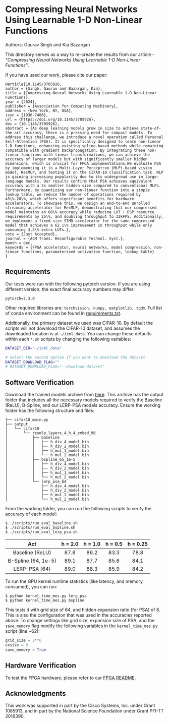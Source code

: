 # Compressing Neural Networks Using Learnable 1-D Non-Linear Functions

Authors: Gaurav Singh and Kia Bazargan

This directory serves as a way to re-create the results from our article - _"Compressing Neural Networks Using Learnable 1-D Non-Linear Functions"_.

If you have used our work, please cite our paper:

```
@article{10.1145/3705926,
author = {Singh, Gaurav and Bazargan, Kia},
title = {Compressing Neural Networks Using Learnable 1-D Non-Linear Functions},
year = {2024},
publisher = {Association for Computing Machinery},
address = {New York, NY, USA},
issn = {1936-7406},
url = {https://doi.org/10.1145/3705926},
doi = {10.1145/3705926},
abstract = {As deep learning models grow in size to achieve state-of-the-art accuracy, there is a pressing need for compact models. To address this challenge, we introduce a novel operation called Personal Self-Attention (PSA). It is specifically designed to learn non-linear 1-D functions, enhancing existing spline-based methods while remaining compatible with gradient backpropagation. By integrating these non-linear functions with linear transformations, we can achieve the accuracy of larger models but with significantly smaller hidden dimensions, which is crucial for FPGA implementations.We evaluate PSA by implementing it in a Multi-Layer Perceptron (MLP)-based vision model, ResMLP, and testing it on the CIFAR-10 classification task. MLP is gaining increasing popularity due to its widespread use in large-language models. Our results confirm that PSA achieves equivalent accuracy with a 2x smaller hidden size compared to conventional MLPs. Furthermore, by quantizing our non-linear function into a simple lookup table, we reduce the number of operations required by 45\%-28\%, which offers significant benefits for hardware accelerators. To showcase this, we design an end-to-end unrolled streaming accelerator for ResMLP, demonstrating that our compressed model maintains an 88\% accuracy while reducing LUT + DSP resource requirements by 25\%, and doubling throughput to 32kFPS. Additionally, we implement a fixed-size SIMD accelerator for the same compressed model that achieves a 62.1\% improvement in throughput while only consuming 3.5\% extra LUTs.},
note = {Just Accepted},
journal = {ACM Trans. Reconfigurable Technol. Syst.},
month = dec,
keywords = {FPGA accelerator, neural networks, model compression, non-linear functions, paramaterized activation function, lookup table}
}
```

## Requirements

Our tests were run with the following pytorch version. If you are using different version, the exact final accuracy numbers may differ:

```
pytorch=2.3.0
```

Other required libraries are: `torchvision, numpy, matplotlib, tqdm`. Full list of conda environment can be found in [requirements.txt](requirements.txt).

Additionally, the primary dataset we used was CIFAR-10. By default the scripts will not download the CIFAR-10 dataset, and assumes the downloaded location is at `~/icml_data`. You can change these defaults within each `*.sh` scripts by changing the following variables:

```sh
DATASET_DIR="~/icml_data"

# Select the second option if you want to download the dataset
DATASET_DOWNLOAD_FLAG=""
# DATASET_DOWNLOAD_FLAG="--download-dataset"
```

## Software Verification

Download the trained models archive from [here](https://drive.google.com/uc?id=1Z2Bja_5nlB2InSX0KuGOsZse4n6RAqaY&export=download).
This archive has the output folder that includes all the necessary models required to verify the Baseline (ReLU), B-Spline, and our LERP-PSA models accuracy. Ensure the working folder has the following structure and files:

```
├── cifar10_main.py
├── output
│   └── cifar10
│       └── resmlp_layers_4_h_4_embed_96
│           ├── baseline
│           │   ├── h_div_4_model.bin
│           │   ├── h_div_2_model.bin
│           │   ├── h_mul_1_model.bin
│           │   └── h_mul_2_model.bin
│           ├── bspline_65_1e-5
│           │   ├── h_div_4_model.bin
│           │   ├── h_div_2_model.bin
│           │   ├── h_mul_1_model.bin
│           │   └── h_mul_2_model.bin
│           └── lerp_psa_64
│               ├── h_div_4_model.bin
│               ├── h_div_2_model.bin
│               ├── h_mul_1_model.bin
│               └── h_mul_2_model.bin
```

From the working folder, you can run the following scripts to verify the accuracy of each model:

```console
$ ./scripts/run_eval_baseline.sh
$ ./scripts/run_eval_bspline.sh
$ ./scripts/run_eval_lerp_psa.sh
```

| Act | h = 2.0 | h = 1.0 | h = 0.5 | h = 0.25 |
| :---: | :---: | :---: | :---: | :---: |
| Baseline (ReLU) | 87.8 | 86.2 | 83.3 | 78.8 |
| B-Spline (64, 1e-5) | 89.1 | 87.7 | 85.6 | 84.1 |
| LERP-PSA (64) | 89.0 | 88.3 | 85.9 | 84.2 |

To run the GPU kernel runtime statistics (like latency, and memory consumed), you can run:

```console
$ python kernel_time_mes.py lerp_psa
$ python kernel_time_mes.py bspline
```

This tests it with grid size of 64, and hidden expansion ratio (for PSA) of 8. This is also the configuration that was used in the accuracies reported above. To change settings like grid size, expansion size of PSA, and the `save_memory` flag modify the following variables in the `kernel_time_mes.py` script (line ~62):

```python
grid_size = 2**6
exsize = 8
save_memory = True
```

## Hardware Verification

To test the FPGA hardware, please refer to our [FPGA README](fpga/README.md).

## Acknowledgments

This work was supported in part by the Cisco Systems, Inc. under Grant 1085913, and in part by the National Science Foundation under Grant PFI-TT 2016390.
